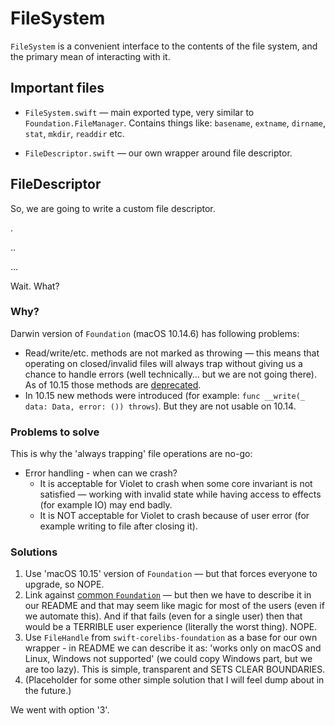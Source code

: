 # FileSystem

`FileSystem` is a convenient interface to the contents of the file system, and the primary mean of interacting with it.

## Important files

- `FileSystem.swift` — main exported type, very similar to `Foundation.FileManager`. Contains things like: `basename`, `extname`, `dirname`, `stat`, `mkdir`, `readdir` etc.

- `FileDescriptor.swift` — our own wrapper around file descriptor.

## FileDescriptor

So, we are going to write a custom file descriptor.

.

..

...

Wait. What?

### Why?

Darwin version of `Foundation` (macOS 10.14.6) has following problems:
- Read/write/etc. methods are not marked as throwing — this means that operating on closed/invalid files will always trap without giving us a chance to handle errors (well technically… but we are not going there). As of 10.15 those methods are [deprecated](developer.apple.com/documentation/foundation/filehandle/1410936-write).
- In 10.15 new methods were introduced (for example: `func __write(_ data: Data, error: ()) throws`). But they are not usable on 10.14.

### Problems to solve

This is why the 'always trapping' file operations are no-go:

- Error handling - when can we crash?
    - It is acceptable for Violet to crash when some core invariant is not satisfied — working with invalid state while having access to effects (for example IO) may end badly.
    - It is NOT acceptable for Violet to crash because of user error (for example writing to file after closing it).

### Solutions

1. Use 'macOS 10.15' version of `Foundation` — but that forces everyone to upgrade, so NOPE.
2. Link against [common `Foundation`](github.com/apple/swift-corelibs-foundation) — but then we have to describe it in our README and that may seem like magic for most of the users (even if we automate this). And if that fails (even for a single user) then that would be a TERRIBLE user experience (literally the worst thing). NOPE.
3. Use `FileHandle` from `swift-corelibs-foundation` as a base for our own wrapper - in README we can describe it as: 'works only on macOS and Linux, Windows not supported' (we could copy Windows part, but we are too lazy). This is simple, transparent and SETS CLEAR BOUNDARIES.
4. (Placeholder for some other simple solution that I will feel dump about in the future.)

We went with option '3'.
